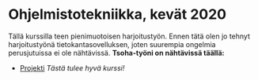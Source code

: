 # Ohjelmistotekniikka, kevät 2020
Tällä kurssilla teen pienimuotoisen harjoitustyön. Ennen tätä olen jo tehnyt harjoitustyönä tietokantasovelluksen, joten suurempia ongelmia perusjutuissa ei ole nähtävissä.
**Tsoha-työni on nähtävissä täällä:**
* [Projekti](https://github.com/tikibeni/windsurf-ranking)
*Tästä tulee hyvä kurssi!*